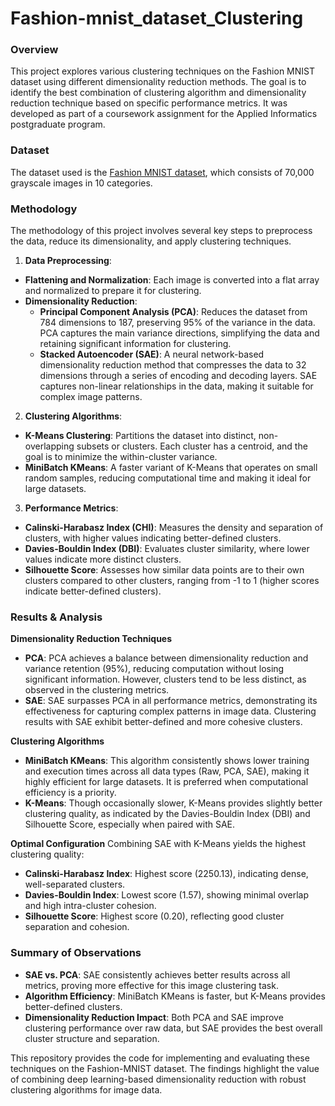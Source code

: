 # Fashion-mnist_dataset_Clustering

### Overview

This project explores various clustering techniques on the Fashion MNIST dataset using different dimensionality reduction methods. The goal is to identify the best combination of clustering algorithm and dimensionality reduction technique based on specific performance metrics. It was developed as part of a coursework assignment for the Applied Informatics postgraduate program.

### Dataset

The dataset used is the [Fashion MNIST dataset](https://keras.io/api/datasets/fashion_mnist/), which consists of 70,000 grayscale images in 10 categories.

### Methodology

The methodology of this project involves several key steps to preprocess the data, reduce its dimensionality, and apply clustering techniques.

1. **Data Preprocessing**:
   
- **Flattening and Normalization**: Each image is converted into a flat array and normalized to prepare it for clustering.
- **Dimensionality Reduction**:
  - **Principal Component Analysis (PCA)**: Reduces the dataset from 784 dimensions to 187, preserving 95% of the variance in the data. PCA captures the main variance directions, simplifying the data and retaining significant information for clustering.
  - **Stacked Autoencoder (SAE)**: A neural network-based dimensionality reduction method that compresses the data to 32 dimensions through a series of encoding and decoding layers. SAE captures non-linear relationships in the data, making it suitable for complex image patterns.
    
2. **Clustering Algorithms**:
- **K-Means Clustering**: Partitions the dataset into distinct, non-overlapping subsets or clusters. Each cluster has a centroid, and the goal is to minimize the within-cluster variance.
- **MiniBatch KMeans**: A faster variant of K-Means that operates on small random samples, reducing computational time and making it ideal for large datasets.
  
3. **Performance Metrics**:
- **Calinski-Harabasz Index (CHI)**: Measures the density and separation of clusters, with higher values indicating better-defined clusters.
- **Davies-Bouldin Index (DBI)**: Evaluates cluster similarity, where lower values indicate more distinct clusters.
- **Silhouette Score**: Assesses how similar data points are to their own clusters compared to other clusters, ranging from -1 to 1 (higher scores indicate better-defined clusters).
  
### Results & Analysis
   
**Dimensionality Reduction Techniques**
- **PCA**: PCA achieves a balance between dimensionality reduction and variance retention (95%), reducing computation without losing significant information. However, clusters tend to be less distinct, as observed in the clustering metrics.
- **SAE**: SAE surpasses PCA in all performance metrics, demonstrating its effectiveness for capturing complex patterns in image data. Clustering results with SAE exhibit better-defined and more cohesive clusters.
  
**Clustering Algorithms**
- **MiniBatch KMeans**: This algorithm consistently shows lower training and execution times across all data types (Raw, PCA, SAE), making it highly efficient for large datasets. It is preferred when computational efficiency is a priority.
- **K-Means**: Though occasionally slower, K-Means provides slightly better clustering quality, as indicated by the Davies-Bouldin Index (DBI) and Silhouette Score, especially when paired with SAE.
  
**Optimal Configuration**
Combining SAE with K-Means yields the highest clustering quality:

- **Calinski-Harabasz Index**: Highest score (2250.13), indicating dense, well-separated clusters.
- **Davies-Bouldin Index**: Lowest score (1.57), showing minimal overlap and high intra-cluster cohesion.
- **Silhouette Score**: Highest score (0.20), reflecting good cluster separation and cohesion.

### Summary of Observations

- **SAE vs. PCA**: SAE consistently achieves better results across all metrics, proving more effective for this image clustering task.
- **Algorithm Efficiency**: MiniBatch KMeans is faster, but K-Means provides better-defined clusters.
- **Dimensionality Reduction Impact**: Both PCA and SAE improve clustering performance over raw data, but SAE provides the best overall cluster structure and separation.
  
This repository provides the code for implementing and evaluating these techniques on the Fashion-MNIST dataset. The findings highlight the value of combining deep learning-based dimensionality reduction with robust clustering algorithms for image data.
